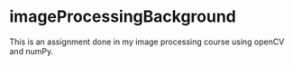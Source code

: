 # imageProcessingBackground
This is an assignment done in my image processing course using openCV and numPy.
